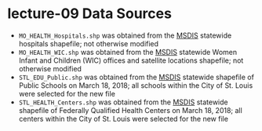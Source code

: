 # lecture-09 Data Sources

* `MO_HEALTH_Hospitals.shp` was obtained from the [MSDIS](http://msdis.missouri.edu) statewide hospitals shapefile; not otherwise modified
* `MO_HEALTH_WIC.shp` was obtained from the [MSDIS](http://msdis.missouri.edu) statewide Women Infant and Children (WIC) offices and satellite locations shapefile; not otherwise modified
* `STL_EDU_Public.shp` was obtained from the [MSDIS](http://msdis.missouri.edu) statewide shapefile of Public Schools on March 18, 2018; all schools within the City of St. Louis were selected for the new file
* `STL_HEALTH_Centers.shp` was obtained from the [MSDIS](http://msdis.missouri.edu) statewide shapefile of Federally Qualified Health Centers on March 18, 2018; all centers within the City of St. Louis were selected for the new file